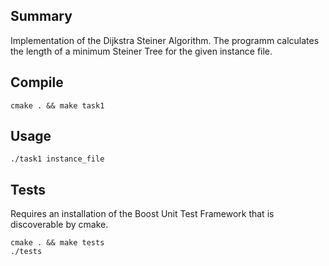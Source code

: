 Summary
-------
Implementation of the Dijkstra Steiner Algorithm.
The programm calculates the length of a minimum Steiner Tree for the given instance file.

Compile
-------
`cmake . && make task1`

Usage
-----
`./task1 instance_file`

Tests
-----
Requires an installation of the Boost Unit Test Framework that is discoverable by cmake.

`cmake . && make tests`   
`./tests`